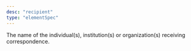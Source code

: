 ```yaml
---
desc: "recipient"
type: "elementSpec"
---
```


The name of the individual(s), institution(s) or organization(s) receiving
correspondence.